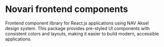 # Novari frontend components

Frontend component library for React.js applications using NAV Aksel design system. This package provides pre-styled UI components with consistent colors and layouts, making it easier to build modern, accessible applications.
